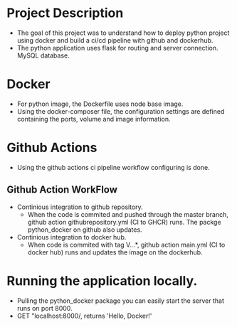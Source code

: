 # Project Description
- The goal of this project was to understand how to deploy python project using docker and build a ci/cd pipeline with github and dockerhub.
- The python application uses flask for routing and server connection. MySQL database.
# Docker
- For python image, the Dockerfile uses node base image. 
- Using the docker-composer file, the configuration settings are defined containing the ports, volume and image information. 
# Github Actions
- Using the github actions ci pipeline workflow configuring is done. 
## Github Action WorkFlow
- Continious integration to github repository.
    - When the code is commited and pushed through the master branch, github action githubrepository.yml (CI to GHCR) runs. The packge python_docker on github also updates.  
- Continious integration to docker hub. 
    - When code is commited with tag V.*.*.*, github action main.yml (CI to docker hub) runs and updates the image on the dockerhub. 
# Running the application locally.
- Pulling the python_docker package you can easily start the server that runs on port 8000. 
- GET "localhost:8000/, returns 'Hello, Docker!'
